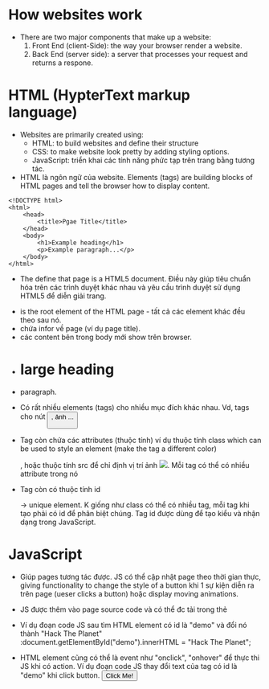 # How websites work
- There are two major components that make up a website:
	1. Front End (client-Side): the way your browser render a website.
	2. Back End (server side): a server that processes your request and returns a respone.

# HTML (HypterText markup language)
- Websites are primarily created using:
	+ HTML: to build websites and define their structure
	+ CSS: to make website look pretty by adding styling options.
	+ JavaScript: triển khai các tính năng phức tạp trên trang bằng tương tác.
- HTML là ngôn ngữ của website. Elements (tags) are building blocks of HTML pages and tell the browser how to display content. 

```
<!DOCTYPE html>
<html>
	<head>
		<title>Pgae Title</title>
	</head>
	<body>
		<h1>Example heading</h1>
		<p>Example paragraph...</p>
	</body>
</html>
```

- The <!DOCTYPE html> define that page is a HTML5 document. Điều này giúp tiêu chuẩn hóa trên các trình duyệt khác nhau và yêu cầu trình duyệt sử dụng HTML5 để diễn giải trang.
- <html> is the root element of the HTML page - tất cả các element khác đều theo sau nó.
- <head> chứa infor về page (ví dụ page title).
- <body> các content bên trong body mới show trên browser.
- <h1> large heading
- <p> paragraph.
- Có rất nhiều elements (tags) cho nhiều mục đích khác nhau. Vd, tags cho nút <button>, ảnh <img>...


- Tag còn chứa các attributes (thuộc tính) ví dụ thuộc tính class which can be used to style an element (make the tag a different color) <p class="bold-text">, hoặc thuộc tính src để chỉ định vị trí ảnh <img src="img/cat.jpg">. Mỗi tag có thể có nhiều attribute trong nó <p attribute1="value1" attribute2="value2">

- Tag còn có thuộc tính id <p id="example"> -> unique element. K giống như class có thể có nhiều tag, mỗi tag khi tạo phải có id để phân biệt chúng. Tag id được dùng để tạo kiểu và nhận dạng trong JavaScript.

# JavaScript
- Giúp pages tương tác được. JS có thể cập nhật page theo thời gian thực, giving functionality to change the style of a button khi 1 sự kiện diễn ra trên page (ueser clicks a button) hoặc display moving animations.

- JS được thêm vào page source code và có thể đc tải trong thẻ <script src="/location/ò/javescript_file.js"></script>

- Ví dụ đoạn code JS sau tìm HTML element có id là "demo" và đổi nó thành "Hack The Planet"
:document.getElementById("demo").innerHTML = "Hack The Planet";

- HTML element cũng có thể là event như "onclick", "onhover" để thực thi JS khi có action. Ví dụ đoạn code JS thay đổi text của tag có id là "demo" khi click button.
<button onclick='document.getElementById("demo").innerHTML = "Button Clicked";'>Click Me! </button>